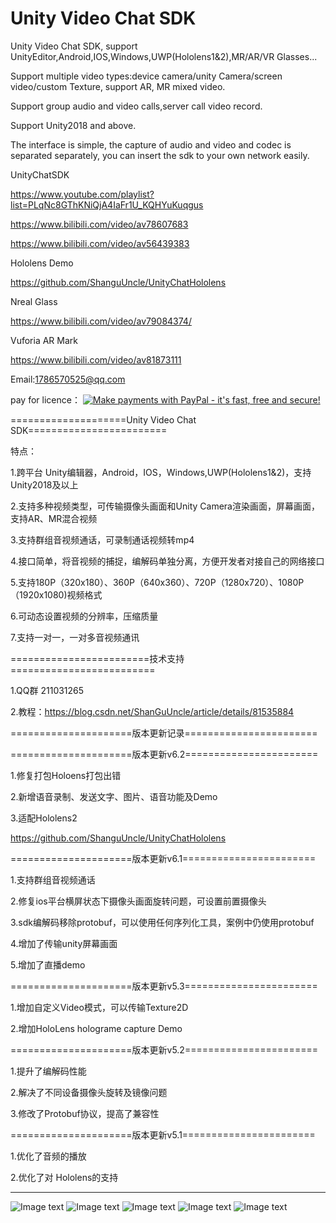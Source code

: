 # Unity Video Chat SDK

Unity Video Chat SDK, support UnityEditor,Android,IOS,Windows,UWP(Hololens1&2),MR/AR/VR Glasses...

Support multiple video types:device camera/unity Camera/screen video/custom Texture, support AR, MR mixed video.

Support group audio and video calls,server call video record.

Support Unity2018 and above.

The interface is simple, the capture of audio and video and codec is separated separately, you can insert the sdk to your own network easily.

UnityChatSDK 

https://www.youtube.com/playlist?list=PLqNc8GThKNiQjA4IaFr1U_KQHYuKuqgus

https://www.bilibili.com/video/av78607683

https://www.bilibili.com/video/av56439383

Hololens Demo

https://github.com/ShanguUncle/UnityChatHololens

Nreal Glass

https://www.bilibili.com/video/av79084374/

Vuforia AR Mark

https://www.bilibili.com/video/av81873111

Email:1786570525@qq.com

pay for licence：
<a href="https://www.paypal.com/cgi-bin/webscr?&cmd=_xclick&business=1786570525@qq.com&currency_code=USD&amount=254&item_name=Licence" target="_blank"><img src="http://www.paypal.com/en_US/i/btn/btn_donate_LG.gif" border="0" name="submit" alt="Make payments with PayPal - it's fast, free and secure!"></a>

====================Unity Video Chat SDK========================

特点：

1.跨平台 Unity编辑器，Android，IOS，Windows,UWP(Hololens1&2)，支持Unity2018及以上

2.支持多种视频类型，可传输摄像头画面和Unity Camera渲染画面，屏幕画面，支持AR、MR混合视频

3.支持群组音视频通话，可录制通话视频转mp4

4.接口简单，将音视频的捕捉，编解码单独分离，方便开发者对接自己的网络接口

5.支持180P（320x180）、360P（640x360）、720P（1280x720）、1080P（1920x1080)视频格式

6.可动态设置视频的分辨率，压缩质量

7.支持一对一，一对多音视频通讯

========================技术支持=========================

1.QQ群 211031265

2.教程：https://blog.csdn.net/ShanGuUncle/article/details/81535884

=====================版本更新记录=======================

=====================版本更新v6.2=======================

1.修复打包Holoens打包出错

2.新增语音录制、发送文字、图片、语音功能及Demo

3.适配Hololens2

https://github.com/ShanguUncle/UnityChatHololens

=====================版本更新v6.1=======================

1.支持群组音视频通话

2.修复ios平台横屏状态下摄像头画面旋转问题，可设置前置摄像头

3.sdk编解码移除protobuf，可以使用任何序列化工具，案例中仍使用protobuf

4.增加了传输unity屏幕画面

5.增加了直播demo


=====================版本更新v5.3=======================

1.增加自定义Video模式，可以传输Texture2D

2.增加HoloLens holograme capture Demo

=====================版本更新v5.2=======================

1.提升了编解码性能

2.解决了不同设备摄像头旋转及镜像问题

3.修改了Protobuf协议，提高了兼容性

=====================版本更新v5.1=======================

1.优化了音频的播放

2.优化了对 Hololens的支持

-------------------------------------------------------------------------------------------
![Image text](https://github.com/ShanguUncle/UnityChatSDK/blob/master/Readme/Pics/01.jpg)
![Image text](https://github.com/ShanguUncle/UnityChatSDK/blob/master/Readme/Pics/02.jpg)
![Image text](https://github.com/ShanguUncle/UnityChatSDK/blob/master/Readme/Pics/03.jpg)
![Image text](https://github.com/ShanguUncle/UnityChatSDK/blob/master/Readme/Pics/04.jpg)
![Image text](https://github.com/ShanguUncle/UnityChatSDK/blob/master/Readme/Pics/HoloCapture.jpg)





